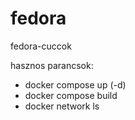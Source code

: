 # fedora
fedora-cuccok

hasznos parancsok:
  - docker compose up (-d)
  - docker compose build
  - docker network ls
